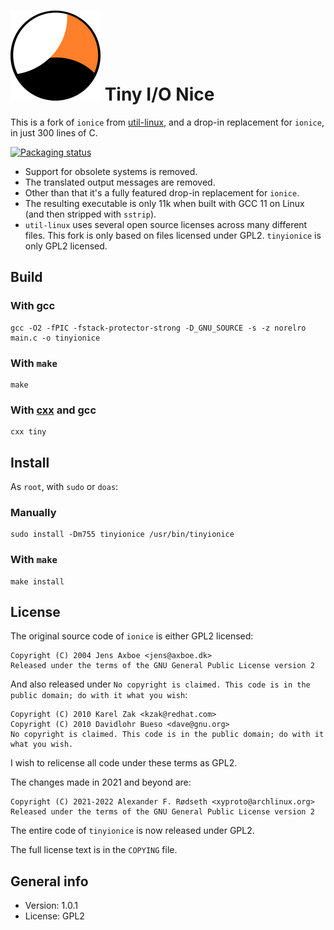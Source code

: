 # ![tinyionice](img/tinyionice.png) Tiny I/O Nice

This is a fork of `ionice` from [util-linux](https://github.com/karelzak/util-linux), and a drop-in replacement for `ionice`, in just 300 lines of C.

[![Packaging status](https://repology.org/badge/vertical-allrepos/tinyionice.svg)](https://repology.org/project/tinyionice/versions)

* Support for obsolete systems is removed.
* The translated output messages are removed.
* Other than that it's a fully featured drop-in replacement for `ionice`.
* The resulting executable is only 11k when built with GCC 11 on Linux (and then stripped with `sstrip`).
* `util-linux` uses several open source licenses across many different files. This fork is only based on files licensed under GPL2. `tinyionice` is only GPL2 licensed.

## Build

### With gcc

    gcc -O2 -fPIC -fstack-protector-strong -D_GNU_SOURCE -s -z norelro main.c -o tinyionice

### With `make`

    make

### With [cxx](https://github.com/xyproto/cxx) and gcc

    cxx tiny

## Install

As `root`, with `sudo` or `doas`:

### Manually

    sudo install -Dm755 tinyionice /usr/bin/tinyionice

### With `make`

    make install

## License

The original source code of `ionice` is either GPL2 licensed:

```
Copyright (C) 2004 Jens Axboe <jens@axboe.dk>
Released under the terms of the GNU General Public License version 2
```

And also released under `No copyright is claimed. This code is in the public domain; do with it what you wish`:

```
Copyright (C) 2010 Karel Zak <kzak@redhat.com>
Copyright (C) 2010 Davidlohr Bueso <dave@gnu.org>
No copyright is claimed. This code is in the public domain; do with it what you wish.
```

I wish to relicense all code under these terms as GPL2.

The changes made in 2021 and beyond are:

```
Copyright (C) 2021-2022 Alexander F. Rødseth <xyproto@archlinux.org>
Released under the terms of the GNU General Public License version 2
```

The entire code of `tinyionice` is now released under GPL2.

The full license text is in the `COPYING` file.


## General info

* Version: 1.0.1
* License: GPL2
